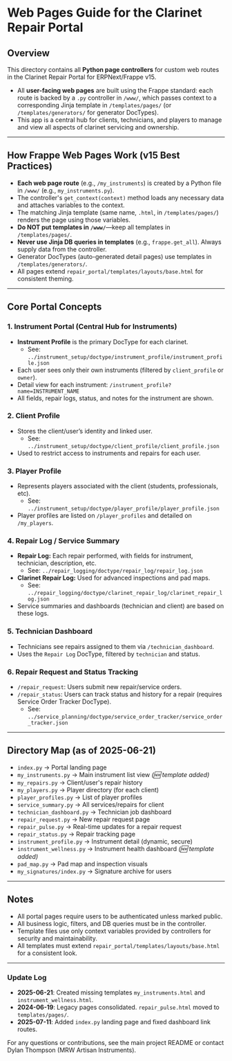 # Web Pages Guide for the Clarinet Repair Portal

## Overview
This directory contains all **Python page controllers** for custom web routes in the Clarinet Repair Portal for ERPNext/Frappe v15.

- All **user-facing web pages** are built using the Frappe standard: each route is backed by a `.py` controller in `/www/`, which passes context to a corresponding Jinja template in `/templates/pages/` (or `/templates/generators/` for generator DocTypes).
- This app is a central hub for clients, technicians, and players to manage and view all aspects of clarinet servicing and ownership.

---

## How Frappe Web Pages Work (v15 Best Practices)

- **Each web page route** (e.g., `/my_instruments`) is created by a Python file in `/www/` (e.g., `my_instruments.py`).
- The controller's `get_context(context)` method loads any necessary data and attaches variables to the context.
- The matching Jinja template (same name, `.html`, in `/templates/pages/`) renders the page using those variables.
- **Do NOT put templates in `/www/`**—keep all templates in `/templates/pages/`.
- **Never use Jinja DB queries in templates** (e.g., `frappe.get_all`). Always supply data from the controller.
- Generator DocTypes (auto-generated detail pages) use templates in `/templates/generators/`.
- All pages extend `repair_portal/templates/layouts/base.html` for consistent theming.

---

## Core Portal Concepts

### 1. **Instrument Portal (Central Hub for Instruments)**
- **Instrument Profile** is the primary DocType for each clarinet.
  - See: `../instrument_setup/doctype/instrument_profile/instrument_profile.json`
- Each user sees only their own instruments (filtered by `client_profile` or `owner`).
- Detail view for each instrument: `/instrument_profile?name=INSTRUMENT_NAME`
- All fields, repair logs, status, and notes for the instrument are shown.

### 2. **Client Profile**
- Stores the client/user’s identity and linked user.
  - See: `../instrument_setup/doctype/client_profile/client_profile.json`
- Used to restrict access to instruments and repairs for each user.

### 3. **Player Profile**
- Represents players associated with the client (students, professionals, etc).
  - See: `../instrument_setup/doctype/player_profile/player_profile.json`
- Player profiles are listed on `/player_profiles` and detailed on `/my_players`.

### 4. **Repair Log / Service Summary**
- **Repair Log:** Each repair performed, with fields for instrument, technician, description, etc.
  - See: `../repair_logging/doctype/repair_log/repair_log.json`
- **Clarinet Repair Log:** Used for advanced inspections and pad maps.
  - See: `../repair_logging/doctype/clarinet_repair_log/clarinet_repair_log.json`
- Service summaries and dashboards (technician and client) are based on these logs.

### 5. **Technician Dashboard**
- Technicians see repairs assigned to them via `/technician_dashboard`.
- Uses the `Repair Log` DocType, filtered by `technician` and status.

### 6. **Repair Request and Status Tracking**
- `/repair_request`: Users submit new repair/service orders.
- `/repair_status`: Users can track status and history for a repair (requires Service Order Tracker DocType).
  - See: `../service_planning/doctype/service_order_tracker/service_order_tracker.json`

---

## Directory Map (as of 2025-06-21)

- `index.py`                →  Portal landing page
- `my_instruments.py`         →  Main instrument list view *(🆕 template added)*
- `my_repairs.py`             →  Client/user's repair history
- `my_players.py`             →  Player directory (for each client)
- `player_profiles.py`        →  List of player profiles
- `service_summary.py`        →  All services/repairs for client
- `technician_dashboard.py`   →  Technician job dashboard
- `repair_request.py`         →  New repair request page
- `repair_pulse.py`           →  Real-time updates for a repair request
- `repair_status.py`          →  Repair tracking page
- `instrument_profile.py`     →  Instrument detail (dynamic, secure)
- `instrument_wellness.py`    →  Instrument health dashboard *(🆕 template added)*
- `pad_map.py`                →  Pad map and inspection visuals
- `my_signatures/index.py`    →  Signature archive for users

---

## Notes
- All portal pages require users to be authenticated unless marked public.
- All business logic, filters, and DB queries must be in the controller.
- Template files use only context variables provided by controllers for security and maintainability.
- All templates must extend `repair_portal/templates/layouts/base.html` for a consistent look.

---

### Update Log
- **2025-06-21**: Created missing templates `my_instruments.html` and `instrument_wellness.html`.
- **2024-06-19**: Legacy pages consolidated. `repair_pulse.html` moved to `templates/pages/`.
- **2025-07-11**: Added `index.py` landing page and fixed dashboard link routes.

For any questions or contributions, see the main project README or contact Dylan Thompson (MRW Artisan Instruments).
